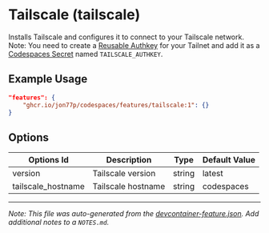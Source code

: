 
# Tailscale (tailscale)

Installs Tailscale and configures it to connect to your Tailscale network. Note: You need to create a [Reusable Authkey](https://login.tailscale.com/admin/settings/authkeys) for your Tailnet and add it as a [Codespaces Secret](https://github.com/settings/codespaces) named `TAILSCALE_AUTHKEY`.

## Example Usage

```json
"features": {
    "ghcr.io/jon77p/codespaces/features/tailscale:1": {}
}
```

## Options

| Options Id | Description | Type | Default Value |
|-----|-----|-----|-----|
| version | Tailscale version | string | latest |
| tailscale_hostname | Tailscale hostname | string | codespaces |



---

_Note: This file was auto-generated from the [devcontainer-feature.json](https://github.com/jon77p/codespaces/blob/main/features/src/tailscale/devcontainer-feature.json).  Add additional notes to a `NOTES.md`._
